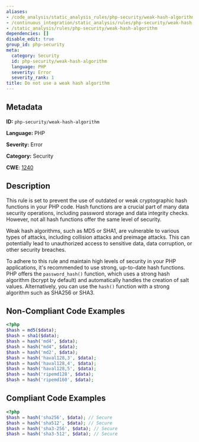 ```yaml
---
aliases:
- /code_analysis/static_analysis_rules/php-security/weak-hash-algorithm
- /continuous_integration/static_analysis/rules/php-security/weak-hash-algorithm
- /static_analysis/rules/php-security/weak-hash-algorithm
dependencies: []
disable_edit: true
group_id: php-security
meta:
  category: Security
  id: php-security/weak-hash-algorithm
  language: PHP
  severity: Error
  severity_rank: 1
title: Do not use a weak hash algorithm
---
```

<!--  SOURCED FROM https://github.com/DataDog/datadog-static-analyzer-rule-docs -->


## Metadata
**ID:** `php-security/weak-hash-algorithm`

**Language:** PHP

**Severity:** Error

**Category:** Security

**CWE**: [1240](https://cwe.mitre.org/data/definitions/1240.html)

## Description
This rule is set to prevent the use of outdated or weak cryptographic hash functions in your PHP code. Hash functions are a crucial part of many data security operations, including password storage and data integrity checks. However, not all hash functions offer the same level of security.

Weak hash algorithms, such as MD5 or SHA1, are vulnerable to various types of attacks, including collision attacks and preimage attacks. This can potentially lead to unauthorized access to sensitive data, data corruption, or other security breaches.

To adhere to this rule and maintain high levels of security in your PHP applications, it's recommended to use strong, up-to-date hash functions. PHP offers the `password_hash()` function, which uses a strong hash algorithm (bcrypt by default) and automatically handles the creation of salt values. Alternatively, you can use the `hash()` function with a strong algorithm such as SHA256 or SHA3.

## Non-Compliant Code Examples
```php
<?php
$hash = md5($data);
$hash = sha1($data);
$hash = hash('md4', $data);
$hash = hash("md4", $data);
$hash = hash('md2', $data);
$hash = hash('haval128,3', $data);
$hash = hash('haval128,4', $data);
$hash = hash('haval128,5', $data);
$hash = hash('ripemd128', $data);
$hash = hash('ripemd160', $data);
```

## Compliant Code Examples
```php
<?php
$hash = hash('sha256', $data); // Secure
$hash = hash('sha512', $data); // Secure
$hash = hash('sha3-256', $data); // Secure
$hash = hash('sha3-512', $data); // Secure
```
